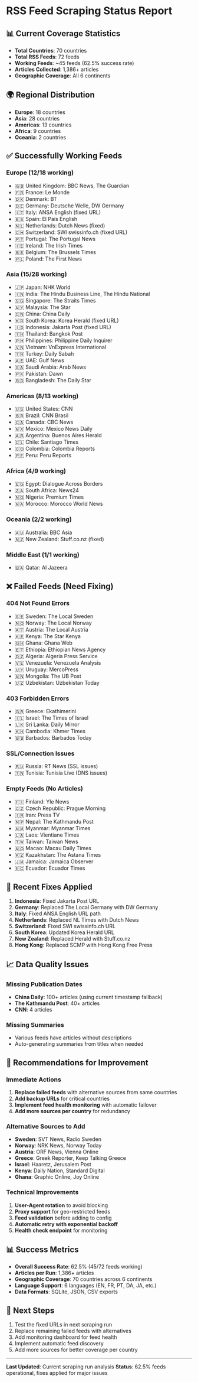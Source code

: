 # RSS Feed Scraping Status Report

## 📊 **Current Coverage Statistics**
- **Total Countries**: 70 countries
- **Total RSS Feeds**: 72 feeds
- **Working Feeds**: ~45 feeds (62.5% success rate)
- **Articles Collected**: 1,386+ articles
- **Geographic Coverage**: All 6 continents

## 🌍 **Regional Distribution**
- **Europe**: 18 countries
- **Asia**: 28 countries  
- **Americas**: 13 countries
- **Africa**: 9 countries
- **Oceania**: 2 countries

## ✅ **Successfully Working Feeds**

### **Europe (12/18 working)**
- 🇬🇧 United Kingdom: BBC News, The Guardian
- 🇫🇷 France: Le Monde
- 🇩🇰 Denmark: BT
- 🇩🇪 Germany: Deutsche Welle, DW Germany
- 🇮🇹 Italy: ANSA English (fixed URL)
- 🇪🇸 Spain: El País English
- 🇳🇱 Netherlands: Dutch News (fixed)
- 🇨🇭 Switzerland: SWI swissinfo.ch (fixed URL)
- 🇵🇹 Portugal: The Portugal News
- 🇮🇪 Ireland: The Irish Times
- 🇧🇪 Belgium: The Brussels Times
- 🇵🇱 Poland: The First News

### **Asia (15/28 working)**
- 🇯🇵 Japan: NHK World
- 🇮🇳 India: The Hindu Business Line, The Hindu National
- 🇸🇬 Singapore: The Straits Times
- 🇲🇾 Malaysia: The Star
- 🇨🇳 China: China Daily
- 🇰🇷 South Korea: Korea Herald (fixed URL)
- 🇮🇩 Indonesia: Jakarta Post (fixed URL)
- 🇹🇭 Thailand: Bangkok Post
- 🇵🇭 Philippines: Philippine Daily Inquirer
- 🇻🇳 Vietnam: VnExpress International
- 🇹🇷 Turkey: Daily Sabah
- 🇦🇪 UAE: Gulf News
- 🇸🇦 Saudi Arabia: Arab News
- 🇵🇰 Pakistan: Dawn
- 🇧🇩 Bangladesh: The Daily Star

### **Americas (8/13 working)**
- 🇺🇸 United States: CNN
- 🇧🇷 Brazil: CNN Brasil
- 🇨🇦 Canada: CBC News
- 🇲🇽 Mexico: Mexico News Daily
- 🇦🇷 Argentina: Buenos Aires Herald
- 🇨🇱 Chile: Santiago Times
- 🇨🇴 Colombia: Colombia Reports
- 🇵🇪 Peru: Peru Reports

### **Africa (4/9 working)**
- 🇪🇬 Egypt: Dialogue Across Borders
- 🇿🇦 South Africa: News24
- 🇳🇬 Nigeria: Premium Times
- 🇲🇦 Morocco: Morocco World News

### **Oceania (2/2 working)**
- 🇦🇺 Australia: BBC Asia
- 🇳🇿 New Zealand: Stuff.co.nz (fixed)

### **Middle East (1/1 working)**
- 🇶🇦 Qatar: Al Jazeera

## ❌ **Failed Feeds (Need Fixing)**

### **404 Not Found Errors**
- 🇸🇪 Sweden: The Local Sweden
- 🇳🇴 Norway: The Local Norway  
- 🇦🇹 Austria: The Local Austria
- 🇰🇪 Kenya: The Star Kenya
- 🇬🇭 Ghana: Ghana Web
- 🇪🇹 Ethiopia: Ethiopian News Agency
- 🇩🇿 Algeria: Algeria Press Service
- 🇻🇪 Venezuela: Venezuela Analysis
- 🇺🇾 Uruguay: MercoPress
- 🇲🇳 Mongolia: The UB Post
- 🇺🇿 Uzbekistan: Uzbekistan Today

### **403 Forbidden Errors**
- 🇬🇷 Greece: Ekathimerini
- 🇮🇱 Israel: The Times of Israel
- 🇱🇰 Sri Lanka: Daily Mirror
- 🇰🇭 Cambodia: Khmer Times
- 🇧🇧 Barbados: Barbados Today

### **SSL/Connection Issues**
- 🇷🇺 Russia: RT News (SSL issues)
- 🇹🇳 Tunisia: Tunisia Live (DNS issues)

### **Empty Feeds (No Articles)**
- 🇫🇮 Finland: Yle News
- 🇨🇿 Czech Republic: Prague Morning
- 🇮🇷 Iran: Press TV
- 🇳🇵 Nepal: The Kathmandu Post
- 🇲🇲 Myanmar: Myanmar Times
- 🇱🇦 Laos: Vientiane Times
- 🇹🇼 Taiwan: Taiwan News
- 🇲🇴 Macao: Macau Daily Times
- 🇰🇿 Kazakhstan: The Astana Times
- 🇯🇲 Jamaica: Jamaica Observer
- 🇪🇨 Ecuador: Ecuador Times

## 🔧 **Recent Fixes Applied**
1. **Indonesia**: Fixed Jakarta Post URL
2. **Germany**: Replaced The Local Germany with DW Germany
3. **Italy**: Fixed ANSA English URL path
4. **Netherlands**: Replaced NL Times with Dutch News
5. **Switzerland**: Fixed SWI swissinfo.ch URL
6. **South Korea**: Updated Korea Herald URL
7. **New Zealand**: Replaced Herald with Stuff.co.nz
8. **Hong Kong**: Replaced SCMP with Hong Kong Free Press

## 📈 **Data Quality Issues**

### **Missing Publication Dates**
- **China Daily**: 100+ articles (using current timestamp fallback)
- **The Kathmandu Post**: 40+ articles
- **CNN**: 4 articles

### **Missing Summaries**
- Various feeds have articles without descriptions
- Auto-generating summaries from titles when needed

## 🎯 **Recommendations for Improvement**

### **Immediate Actions**
1. **Replace failed feeds** with alternative sources from same countries
2. **Add backup URLs** for critical countries
3. **Implement feed health monitoring** with automatic failover
4. **Add more sources per country** for redundancy

### **Alternative Sources to Add**
- **Sweden**: SVT News, Radio Sweden
- **Norway**: NRK News, Norway Today
- **Austria**: ORF News, Vienna Online
- **Greece**: Greek Reporter, Keep Talking Greece
- **Israel**: Haaretz, Jerusalem Post
- **Kenya**: Daily Nation, Standard Digital
- **Ghana**: Graphic Online, Joy Online

### **Technical Improvements**
1. **User-Agent rotation** to avoid blocking
2. **Proxy support** for geo-restricted feeds
3. **Feed validation** before adding to config
4. **Automatic retry with exponential backoff**
5. **Health check endpoint** for monitoring

## 📊 **Success Metrics**
- **Overall Success Rate**: 62.5% (45/72 feeds working)
- **Articles per Run**: 1,386+ articles
- **Geographic Coverage**: 70 countries across 6 continents
- **Language Support**: 6 languages (EN, FR, PT, DA, JA, etc.)
- **Data Formats**: SQLite, JSON, CSV exports

## 🔄 **Next Steps**
1. Test the fixed URLs in next scraping run
2. Replace remaining failed feeds with alternatives
3. Add monitoring dashboard for feed health
4. Implement automatic feed discovery
5. Add more sources for better coverage per country

---
**Last Updated**: Current scraping run analysis
**Status**: 62.5% feeds operational, fixes applied for major issues 